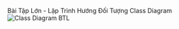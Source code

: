 Bài Tập Lớn - Lập Trình Hướng Đối Tượng
Class Diagram
![Class Diagram BTL](https://github.com/KcLong1/LTHDT_BTL/assets/73596833/74f456be-8d9e-4605-811d-74fa90abb3c6)
